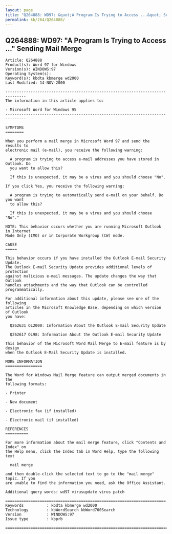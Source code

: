 ```yaml
---
layout: page
title: "Q264888: WD97: &quot;A Program Is Trying to Access ...&quot; Sending Mail Merge"
permalink: kb/264/Q264888/
---
```


## Q264888: WD97: &quot;A Program Is Trying to Access ...&quot; Sending Mail Merge

	Article: Q264888
	Product(s): Word 97 for Windows
	Version(s): WINDOWS:97
	Operating System(s): 
	Keyword(s): kbdta kbmerge wd2000
	Last Modified: 14-NOV-2000
	
	-------------------------------------------------------------------------------
	The information in this article applies to:
	
	- Microsoft Word for Windows 95 
	-------------------------------------------------------------------------------
	
	SYMPTOMS
	========
	
	When you perform a mail merge in Microsoft Word 97 and send the results to
	electronic mail (e-mail), you receive the following warning:
	
	  A program is trying to access e-mail addresses you have stored in Outlook. Do
	  you want to allow this?
	
	  If this is unexpected, it may be a virus and you should choose "No".
	
	If you click Yes, you receive the following warning:
	
	  A program is trying to automatically send e-mail on your behalf. Do you want
	  to allow this?
	
	  If this is unexpected, it may be a virus and you should choose "No"."
	
	NOTE: This behavior occurs whether you are running Microsoft Outlook in Internet
	Mode Only (IMO) or in Corporate Workgroup (CW) mode.
	
	CAUSE
	=====
	
	This behavior occurs if you have installed the Outlook E-mail Security Update.
	The Outlook E-mail Security Update provides additional levels of protection
	against malicious e-mail messages. The update changes the way that Outlook
	handles attachments and the way that Outlook can be controlled
	programmatically.
	
	For additional information about this update, please see one of the following
	articles in the Microsoft Knowledge Base, depending on which version of Outlook
	you have:
	
	  Q262631 OL2000: Information About the Outlook E-mail Security Update
	
	  Q262617 OL98: Information About the Outlook E-mail Security Update
	
	This behavior of the Microsoft Word Mail Merge to E-mail feature is by design
	when the Outlook E-Mail Security Update is installed.
	
	MORE INFORMATION
	================
	
	The Word for Windows Mail Merge feature can output merged documents in the
	following formats:
	
	- Printer
	
	- New document
	
	- Electronic fax (if installed)
	
	- Electronic mail (if installed)
	
	REFERENCES
	==========
	
	For more information about the mail merge feature, click "Contents and Index" on
	the Help menu, click the Index tab in Word Help, type the following text
	
	  mail merge
	
	and then double-click the selected text to go to the "mail merge" topic. If you
	are unable to find the information you need, ask the Office Assistant.
	
	Additional query words: wd97 virusupdate virus patch
	
	======================================================================
	Keywords          : kbdta kbmerge wd2000 
	Technology        : kbWordSearch kbWord700Search
	Version           : WINDOWS:97
	Issue type        : kbprb
	
	=============================================================================
	
